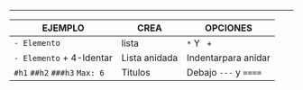 ***

EJEMPLO | CREA | OPCIONES
------- | ---- | --------
`- Elemento` | lista | `*` Y ` +`
`- Elemento` + 4-Identar | Lista anidada | Indentarpara anidar
`#h1` `##h2` `###h3` `Max: 6` | Titulos | Debajo `---` y `====`
